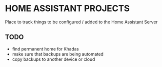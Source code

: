 # HOME ASSISTANT PROJECTS

Place to track things to be configured / added to the Home Assistant Server

## TODO

- find permanent home for Khadas
- make sure that backups are being automated
- copy backups to another device or cloud
